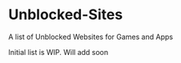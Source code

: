 # Unblocked-Sites
A list of Unblocked Websites for Games and Apps


Initial list is WIP. Will add soon